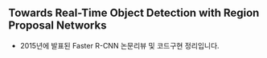 ## Towards Real-Time Object Detection with Region Proposal Networks  
- 2015년에 발표된 Faster R-CNN 논문리뷰 및 코드구현 정리입니다.
